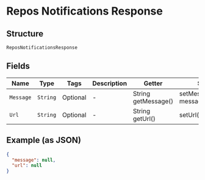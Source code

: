 
# Repos Notifications Response

## Structure

`ReposNotificationsResponse`

## Fields

| Name | Type | Tags | Description | Getter | Setter |
|  --- | --- | --- | --- | --- | --- |
| `Message` | `String` | Optional | - | String getMessage() | setMessage(String message) |
| `Url` | `String` | Optional | - | String getUrl() | setUrl(String url) |

## Example (as JSON)

```json
{
  "message": null,
  "url": null
}
```

